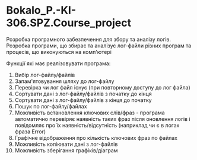 # Bokalo_P.-KI-306.SPZ.Course_project
Розробка програмного забезпечення для збору та аналізу логів. Розробка програми, що збирає та аналізує лог-файли різних програм та процесів, що виконуються на комп'ютері


Функції які має реалізовувати програма:
1) Вибір лог-файлу/файлів
2) Запам'ятовування шляху до лог-файлу
3) Перевірка чи лог файл існує (при повторному доступу до лог файла)
4) Сортувати дані з лог-файлу/файлів з початку до кінця
5) Сортувати дані з лог-файлу/файлів з кінця до початку
6) Пошук по лог-файлу/файлах
7) Можливість встановлення ключових слів/фраз - програма автоматично перевіряє наявність таких фраз після оновлення логів і повідомляє про їх наявність/відсутність (наприклад чи є в логах фраза Error)
8) Графічне відображення про кількість ключових фраз по файлах
9) Можливість копіювати дані з лог-файлів 
10) Можливість зберігання графіків/діаграм 
